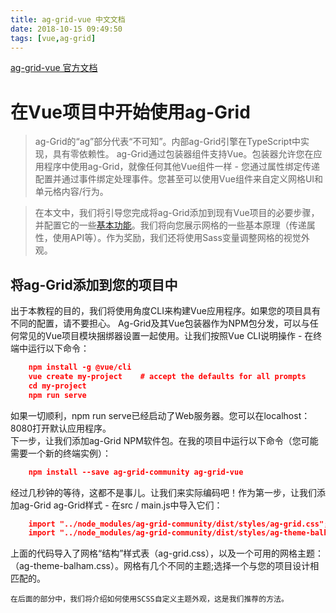 ```yaml
---
title: ag-grid-vue 中文文档
date: 2018-10-15 09:49:50
tags: [vue,ag-grid]
---
```

<link rel="stylesheet" href="https://at.alicdn.com/t/font_798158_wn4udd6bx9.css">

[ ag-grid-vue 官方文档](https://www.ag-grid.com/vue-getting-started/)
# 在Vue项目中开始使用ag-Grid
> ag-Grid的“ag”部分代表“不可知”。内部ag-Grid引擎在TypeScript中实现，具有零依赖性。 ag-Grid通过包装器组件支持Vue。包装器允许您在应用程序中使用ag-Grid，就像任何其他Vue组件一样 - 您通过属性绑定传递配置并通过事件绑定处理事件。您甚至可以使用Vue组件来自定义网格UI和单元格内容/行为。

> 在本文中，我们将引导您完成将ag-Grid添加到现有Vue项目的必要步骤，并配置它的一些[基本功能](https://www.ag-grid.com/features-overview/)。我们将向您展示网格的一些基本原理（传递属性，使用API​​等）。作为奖励，我们还将使用Sass变量调整网格的视觉外观。

## 将ag-Grid添加到您的项目中
出于本教程的目的，我们将使用角度CLI来构建Vue应用程序。如果您的项目具有不同的配置，请不要担心。 Ag-Grid及其Vue包装器作为NPM包分发，可以与任何常见的Vue项目模块捆绑器设置一起使用。让我们按照Vue CLI说明操作 - 在终端中运行以下命令：
```json
    npm install -g @vue/cli
    vue create my-project    # accept the defaults for all prompts
    cd my-project
    npm run serve
```
如果一切顺利，npm run serve已经启动了Web服务器。您可以在localhost：8080打开默认应用程序。
<br>
下一步，让我们添加ag-Grid NPM软件包。在我的项目中运行以下命令（您可能需要一个新的终端实例）：
```json
    npm install --save ag-grid-community ag-grid-vue
```
经过几秒钟的等待，这都不是事儿。让我们来实际编码吧！作为第一步，让我们添加ag-Grid ag-Grid样式 - 在src / main.js中导入它们：
```json
    import "../node_modules/ag-grid-community/dist/styles/ag-grid.css";
    import "../node_modules/ag-grid-community/dist/styles/ag-theme-balham.css";
```
上面的代码导入了网格“结构”样式表（ag-grid.css），以及一个可用的网格主题：（ag-theme-balham.css）。网格有几个不同的主题;选择一个与您的项目设计相匹配的。

<icon class='iconfont gy-sound-fill'></icon>
`在后面的部分中，我们将介绍如何使用SCSS自定义主题外观，这是我们推荐的方法。`